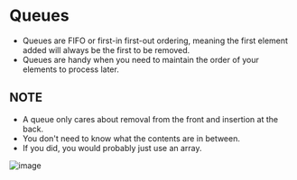 # Queues

- Queues are FIFO or first-in first-out ordering, meaning the first element added will always be the first to be removed.
- Queues are handy when you need to maintain the order of your elements to process later.

## NOTE
- A queue only cares about removal from the front and insertion at the back.
- You don't need to know what the contents are in between.
- If you did, you would probably just use an array.

![image](https://user-images.githubusercontent.com/14030986/147385914-d738ab93-3346-46ed-9bfe-ff8e4b1ffa92.png)
